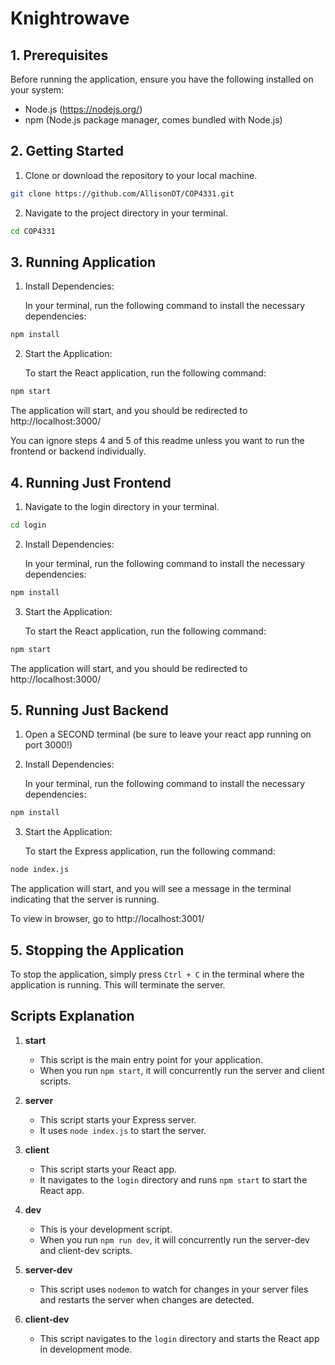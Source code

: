 # Knightrowave

## 1. Prerequisites

Before running the application, ensure you have the following installed on your system:

- Node.js (https://nodejs.org/)
- npm (Node.js package manager, comes bundled with Node.js)

## 2. Getting Started

1. Clone or download the repository to your local machine.

```bash
git clone https://github.com/AllisonDT/COP4331.git
```

2. Navigate to the project directory in your terminal.

```bash
cd COP4331
```
## 3. Running Application
1. Install Dependencies:

   In your terminal, run the following command to install the necessary dependencies:

```bash
npm install
```
2. Start the Application:

   To start the React application, run the following command:

```bash
npm start
```

The application will start, and you should be redirected to http://localhost:3000/

You can ignore steps 4 and 5 of this readme unless you want to run the frontend or backend individually.

## 4. Running Just Frontend
1. Navigate to the login directory in your terminal.

```bash
cd login
```

2. Install Dependencies:

   In your terminal, run the following command to install the necessary dependencies:

```bash
npm install
```
3. Start the Application:

   To start the React application, run the following command:

```bash
npm start
```

The application will start, and you should be redirected to http://localhost:3000/


## 5. Running Just Backend
1. Open a SECOND terminal (be sure to leave your react app running on port 3000!)
2. Install Dependencies:

   In your terminal, run the following command to install the necessary dependencies:

```bash
npm install
```

3. Start the Application:

   To start the Express application, run the following command:

```bash
node index.js
```
The application will start, and you will see a message in the terminal indicating that the server is running.

To view in browser, go to http://localhost:3001/

## 5. Stopping the Application

To stop the application, simply press `Ctrl + C` in the terminal where the application is running. This will terminate the server.

## Scripts Explanation

1. **start**
   - This script is the main entry point for your application.
   - When you run `npm start`, it will concurrently run the server and client scripts.

2. **server**
   - This script starts your Express server.
   - It uses `node index.js` to start the server.

3. **client**
   - This script starts your React app.
   - It navigates to the `login` directory and runs `npm start` to start the React app.

4. **dev**
   - This is your development script.
   - When you run `npm run dev`, it will concurrently run the server-dev and client-dev scripts.

5. **server-dev**
   - This script uses `nodemon` to watch for changes in your server files and restarts the server when changes are detected.

6. **client-dev**
   - This script navigates to the `login` directory and starts the React app in development mode.

